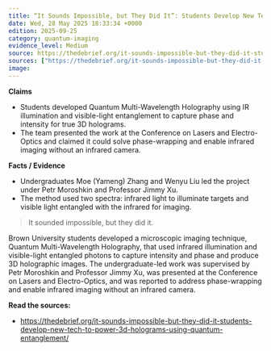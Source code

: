 ```yaml
---
title: “It Sounds Impossible, but They Did It”: Students Develop New Tech to Power 3D Holograms Using Quantum Entanglement
date: Wed, 28 May 2025 18:33:34 +0000
edition: 2025-09-25
category: quantum-imaging
evidence_level: Medium
source: https://thedebrief.org/it-sounds-impossible-but-they-did-it-students-develop-new-tech-to-power-3d-holograms-using-quantum-entanglement/
sources: ["https://thedebrief.org/it-sounds-impossible-but-they-did-it-students-develop-new-tech-to-power-3d-holograms-using-quantum-entanglement/"]
image: 
---
```



**Claims**
- Students developed Quantum Multi-Wavelength Holography using IR illumination and visible-light entanglement to capture phase and intensity for true 3D holograms.
- The team presented the work at the Conference on Lasers and Electro-Optics and claimed it could solve phase-wrapping and enable infrared imaging without an infrared camera.

**Facts / Evidence**
- Undergraduates Moe (Yameng) Zhang and Wenyu Liu led the project under Petr Moroshkin and Professor Jimmy Xu.
- The method used two spectra: infrared light to illuminate targets and visible light entangled with the infrared for imaging.

> It sounded impossible, but they did it.

Brown University students developed a microscopic imaging technique, Quantum Multi-Wavelength Holography, that used infrared illumination and visible-light entangled photons to capture intensity and phase and produce 3D holographic images. The undergraduate-led work was supervised by Petr Moroshkin and Professor Jimmy Xu, was presented at the Conference on Lasers and Electro-Optics, and was reported to address phase-wrapping and enable infrared imaging without an infrared camera.

**Read the sources:**  
- https://thedebrief.org/it-sounds-impossible-but-they-did-it-students-develop-new-tech-to-power-3d-holograms-using-quantum-entanglement/
